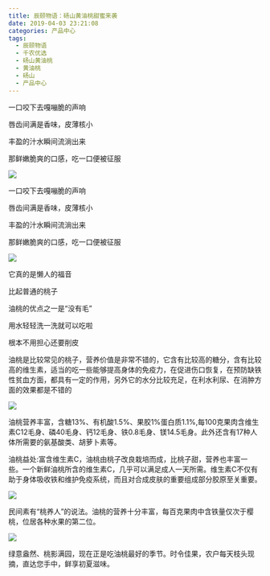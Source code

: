 ```yaml
---
title: 辰颐物语：砀山黄油桃甜蜜来袭
date: 2019-04-03 23:21:08
categories: 产品中心
tags:
  - 辰颐物语
  - 千农优选
  - 砀山黄油桃
  - 黄油桃
  - 砀山
  - 产品中心
---
```


一口咬下去嘎嘣脆的声响

唇齿间满是香味，皮薄核小

丰盈的汁水瞬间流淌出来

那鲜嫩脆爽的口感，吃一口便被征服


<!-- more -->


![](//upload-images.jianshu.io/upload_images/15717308-7a65a24ecf0fd44e?imageMogr2/auto-orient/strip%7CimageView2/2/w/512/format/webp)

一口咬下去嘎嘣脆的声响

唇齿间满是香味，皮薄核小

丰盈的汁水瞬间流淌出来

那鲜嫩脆爽的口感，吃一口便被征服

![](//upload-images.jianshu.io/upload_images/15717308-23025a83e6b0e916?imageMogr2/auto-orient/strip%7CimageView2/2/w/512/format/webp)

它真的是懒人的福音

比起普通的桃子

油桃的优点之一是“没有毛”

用水轻轻洗一洗就可以吃啦

根本不用担心还要削皮

油桃是比较常见的桃子，营养价值是非常不错的，它含有比较高的糖分，含有比较高的维生素，适当的吃一些能够提高身体的免疫力，在促进伤口恢复，在预防缺铁性贫血方面，都具有一定的作用，另外它的水分比较充足，在利水利尿、在消肿方面的效果都是不错的

![](//upload-images.jianshu.io/upload_images/15717308-820317c59bf75d4f?imageMogr2/auto-orient/strip%7CimageView2/2/w/512/format/webp)

油桃营养丰富，含糖13%、有机酸1.5%、果胶1%蛋白质1.1%,每100克果肉含维生素C12毛身、磷40毛身、钙12毛身、铁0.8毛身、镁14.5毛身。此外还含有17种人体所需要的氨基酸类、胡萝卜素等。

油桃益处:富含维生素C，油桃由桃子改良栽培而成，比桃子甜，营养也丰富一些。一个新鲜油桃所含的维生素C，几乎可以满足成人一天所需。维生素C不仅有助于身体吸收铁和维护免疫系统，而且对合成皮肤的重要组成部分胶原至关重要。

![](//upload-images.jianshu.io/upload_images/15717308-5e0d7030761c758a?imageMogr2/auto-orient/strip%7CimageView2/2/w/512/format/webp)

民间素有“桃养人”的说法。油桃的营养十分丰富，每百克果肉中含铁量仅次于樱桃，位居各种水果的第二位。

![](//upload-images.jianshu.io/upload_images/15717308-5baa3529af0865e2?imageMogr2/auto-orient/strip%7CimageView2/2/w/512/format/webp)

绿意盎然、桃影满园，现在正是吃油桃最好的季节。时令佳果，农户每天枝头现摘，直达您手中，鲜享初夏滋味。
